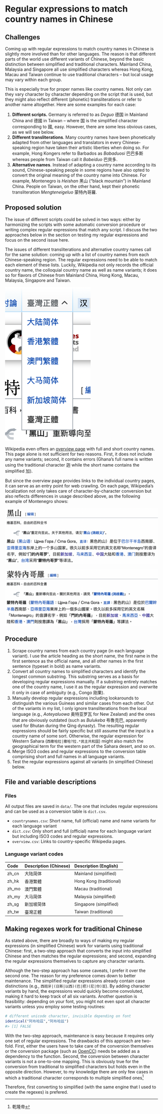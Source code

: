 
<!-- README.md is generated from README.Rmd. Please edit that file -->

# Regular expressions to match country names in Chinese

<!-- badges: start -->
<!-- badges: end -->

## Challenges

Coming up with regular expressions to match country names in Chinese is
slightly more involved than for other languages. The reason is that
different parts of the world use different variants of Chinese, beyond
the basic distinction between simplified and traditional characters.
Mainland China, Malaysia and Singapore all use simplified characters
whereas Hong Kong, Macau and Taiwan continue to use traditional
characters – but local usage may vary within each group.

This is especially true for proper names like country names. Not only
can they vary character by character depending on the script that is
used, but they might also reflect different (phonetic) transliterations
or refer to another name altogether. Here are some examples for each
case:

1.  **Different scripts.** Germany is referred to as *Deguo* 德国 in
    Mainland China and 德國 in Taiwan – where 国 is the simplified
    character corresponding to 國, easy. However, there are some less
    obvious cases, as we will see below.
2.  **Different transliterations**. Many country names have been
    phonetically adapted from other languages and translators in every
    Chinese-speaking region have taken their artistic liberties when
    doing so. For example, Hong Kongers refer to Barbados as *Babaduosi*
    巴巴多斯 whereas people from Taiwan call it *Babeiduo* 巴貝多.
3.  **Alternative names**. Instead of adapting a country name according
    to its sound, Chinese-speaking people in some regions have also
    opted to convert the original meaning of the country name into
    Chinese. For example, Montenegro is *Heishan* 黑山 (“black
    mountain”) in Mainland China. People on Taiwan, on the other hand,
    kept their phonetic transliteration *Mengteneigeluo* 蒙特內哥羅.

## Proposed solution

The issue of different scripts could be solved in two ways: either by
harmonizing the scripts with some automatic conversion procedure or
writing complex regular expressions that match any script. I discuss the
two approaches below in the section on testing my regular expressions
and focus on the second issue here.

The issues of different transliterations and alternative country names
call for the same solution: coming up with a list of country names from
each Chinese-speaking region. The regular expressions need to be able to
match each element of these lists. Luckily, Wikipedia not only records
the official country name, the colloquial country name as well as name
variants; it does so for flavors of Chinese from Mainland China, Hong
Kong, Macau, Malaysia, Singapore and Taiwan.

![](img/language_dropdown.png)

Wikipedia even offers an [overview
page](https://zh.wikipedia.org/zh-cn/世界政區索引) with full and short
country names. This page alone is not sufficient for two reasons. First,
it does not include any name variants; second, it contains errors
(Ghana’s full name is written using the traditional character 迦 while
the short name contains the simplified 加).

But since the overview page provides links to the individual country
pages, it can serve as an entry point for web crawling. On each page,
Wikipedia’s localization not only takes care of character-by-character
conversion but also reflects differences in usage described above, as
the following example of Montenegro shows:

![Mainland](img/montenegro_mainland.png)

![Taiwan](img/montenegro_taiwan.png)

## Procedure

1.  Scrape country names from each country page (in each language
    variant). I use the article heading as the short name, the first
    name in the first sentence as the official name, and all other names
    in the first sentence (typeset in bold) as name variants.
2.  Convert all country names to simplified characters and identify the
    longest common substring. This substring serves as a basis for
    developing regular expressions manually. If a substring entirely
    matches one of the country name, I use it as the regular expression
    and overwrite it only in case of ambiguity (e.g., Congo 刚果).
3.  Manually develop regular expressions including lookarounds to
    distinguish the various Guineas and similar cases from each other.
    Out of the variants in my list, I only ignore transliterations from
    the local language (e.g., *Aoteyaluowa* 奥特亚罗瓦 for New Zealand)
    and the ones that are obviously outdated (such as *Bulukeba*
    布魯克巴, apparently used for Bhutan during the Qing dynasty). The
    resulting regular expressions should be fairly specific but still
    assume that the input is a country name of some sort. Otherwise, the
    regular expression for Western Sahara
    (`西撒哈拉|撒哈?拉.*民主共和国`) might also match the geographical
    term for the western part of the Sahara desert, and so on.
4.  Merge ISO3 codes and regular expressions to the conversion table
    comprising short and full names in all language variants.
5.  Test the regular expressions against all variants (in simplified
    Chinese) below.

## File and variable descriptions

### Files

All output files are saved in `data/`. The one that includes regular
expressions and can be used as a conversion table is `dict.csv`.

-   `countrynames.csv`: Short name, full (official) name and name
    variants for each language variant
-   `dict.csv`: Only short and full (official) name for each language
    variant but including ISO3 codes and regular expressions.
-   `overview.csv`: Links to country-specific Wikipedia pages.

### Language variant codes

| Code  | Description (Chinese) | Description (English)   |
|:------|:----------------------|:------------------------|
| zh_cn | 大陆简体              | Mainland (simplified)   |
| zh_hk | 香港繁體              | Hong Kong (traditional) |
| zh_mo | 澳門繁體              | Macau (traditional)     |
| zh_my | 大马简体              | Malaysia (simplified)   |
| zh_sg | 新加坡简体            | Singapore (simplified)  |
| zh_tw | 臺灣正體              | Taiwan (traditional)    |

## Making regexes work for traditional Chinese

As stated above, there are broadly to ways of making my regular
expressions (in simplified Chinese) work for variants using traditional
Chinese: first, a two-step approach that converts the input into
simplified Chinese and then matches the regular expressions; and second,
expanding the regular expressions themselves to capture any character
variants.

Although the two-step approach has some caveats, I prefer it over the
second one. The reason for my preference comes down to better
maintenance. The simplified regular expressions already contain case
distinctions (e.g., `西班牙|(日斯|以西)(巴|把)(尼|你)亚`). By adding
character variants by hand, the expressions would quickly become
convoluted, making it hard to keep track of all six variants. Another
question is feasibility: depending on your font, you might not even spot
all character variants unless you employ some testing routines:

``` r
# different unicode character, invisible depending on font
identical("阿布哈茲","阿布哈兹")
#> [1] FALSE
```

With the two-step approach, maintenance is easy because it requires only
one set of regular expressions. The drawbacks of this approach are
two-fold. First, either the users have to take care of the conversion
themselves or the conversion package (such as
[OpenCC](https://github.com/BYVoid/OpenCC)) needs be added as a
dependency to the function. Second, the conversion between character
variants is not a one-to-one mapping. This is obviously true for the
conversion from traditional to simplified characters but holds even in
the opposite direction. However, to my knowledge there are only few
cases in which a traditional character corresponds to multiple
simplified ones[^1]

Therefore, first converting to simplified (with the same engine that I
used to create the regexes) is prefered.

[^1]: 乾隆帝
